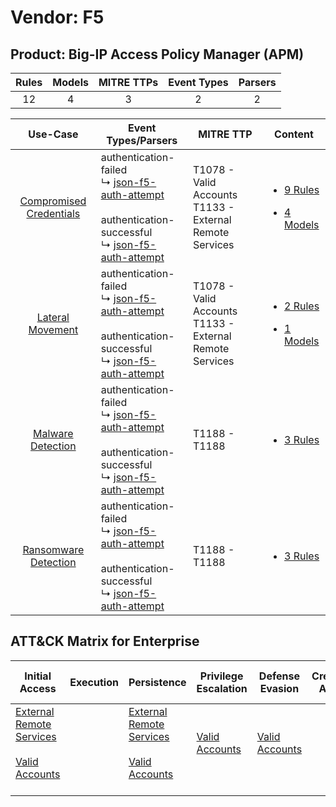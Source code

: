 Vendor: F5
==========
Product: Big-IP Access Policy Manager (APM)
-------------------------------------------
| Rules | Models | MITRE TTPs | Event Types | Parsers |
|:-----:|:------:|:----------:|:-----------:|:-------:|
|  12   |   4    |     3      |      2      |    2    |

|                                  Use-Case                                  | Event Types/Parsers                                                                                                                                                                                                  | MITRE TTP                                                      | Content                                                                                                                                  |
|:--------------------------------------------------------------------------:| -------------------------------------------------------------------------------------------------------------------------------------------------------------------------------------------------------------------- | -------------------------------------------------------------- | ---------------------------------------------------------------------------------------------------------------------------------------- |
| [Compromised Credentials](../../../UseCases/uc_compromised_credentials.md) |  authentication-failed<br> ↳ [json-f5-auth-attempt](Parsers/parserContent_json-f5-auth-attempt.md)<br><br> authentication-successful<br> ↳ [json-f5-auth-attempt](Parsers/parserContent_json-f5-auth-attempt.md)<br> | T1078 - Valid Accounts<br>T1133 - External Remote Services<br> | [<ul><li>9 Rules</li></ul><ul><li>4 Models</li></ul>](Rules_Models/r_m_f5_big-ip_access_policy_manager_(apm)_Compromised_Credentials.md) |
|        [Lateral Movement](../../../UseCases/uc_lateral_movement.md)        |  authentication-failed<br> ↳ [json-f5-auth-attempt](Parsers/parserContent_json-f5-auth-attempt.md)<br><br> authentication-successful<br> ↳ [json-f5-auth-attempt](Parsers/parserContent_json-f5-auth-attempt.md)<br> | T1078 - Valid Accounts<br>T1133 - External Remote Services<br> | [<ul><li>2 Rules</li></ul><ul><li>1 Models</li></ul>](Rules_Models/r_m_f5_big-ip_access_policy_manager_(apm)_Lateral_Movement.md)        |
|       [Malware Detection](../../../UseCases/uc_malware_detection.md)       |  authentication-failed<br> ↳ [json-f5-auth-attempt](Parsers/parserContent_json-f5-auth-attempt.md)<br><br> authentication-successful<br> ↳ [json-f5-auth-attempt](Parsers/parserContent_json-f5-auth-attempt.md)<br> | T1188 - T1188<br>                                              | [<ul><li>3 Rules</li></ul>](Rules_Models/r_m_f5_big-ip_access_policy_manager_(apm)_Malware_Detection.md)                                 |
|    [Ransomware Detection](../../../UseCases/uc_ransomware_detection.md)    |  authentication-failed<br> ↳ [json-f5-auth-attempt](Parsers/parserContent_json-f5-auth-attempt.md)<br><br> authentication-successful<br> ↳ [json-f5-auth-attempt](Parsers/parserContent_json-f5-auth-attempt.md)<br> | T1188 - T1188<br>                                              | [<ul><li>3 Rules</li></ul>](Rules_Models/r_m_f5_big-ip_access_policy_manager_(apm)_Ransomware_Detection.md)                              |

ATT&CK Matrix for Enterprise
----------------------------
| Initial Access                                                                                                                                   | Execution | Persistence                                                                                                                                      | Privilege Escalation                                                | Defense Evasion                                                     | Credential Access | Discovery | Lateral Movement | Collection | Command and Control | Exfiltration | Impact |
| ------------------------------------------------------------------------------------------------------------------------------------------------ | --------- | ------------------------------------------------------------------------------------------------------------------------------------------------ | ------------------------------------------------------------------- | ------------------------------------------------------------------- | ----------------- | --------- | ---------------- | ---------- | ------------------- | ------------ | ------ |
| [External Remote Services](https://attack.mitre.org/techniques/T1133)<br><br>[Valid Accounts](https://attack.mitre.org/techniques/T1078)<br><br> |           | [External Remote Services](https://attack.mitre.org/techniques/T1133)<br><br>[Valid Accounts](https://attack.mitre.org/techniques/T1078)<br><br> | [Valid Accounts](https://attack.mitre.org/techniques/T1078)<br><br> | [Valid Accounts](https://attack.mitre.org/techniques/T1078)<br><br> |                   |           |                  |            |                     |              |        |